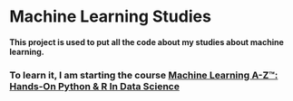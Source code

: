 # Machine Learning Studies

#### This project is used to put all the code about my studies about machine learning. 

### To learn it, I am starting the course [Machine Learning A-Z™: Hands-On Python & R In Data Science](https://www.udemy.com/course/machinelearning/)
